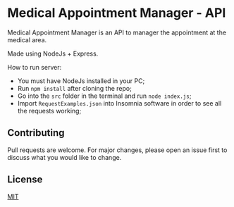 # Medical Appointment Manager - API
Medical Appointment Manager is an API to manager the appointment at the medical area.

Made using NodeJs + Express.

How to run server:
 - You must have NodeJs installed in your PC;
 - Run `npm install` after cloning the repo;
 - Go into the `src` folder in the terminal and run `node index.js`;
 - Import `RequestExamples.json` into Insomnia software in order to see all the requests working;

## Contributing
Pull requests are welcome. For major changes, please open an issue first to discuss what you would like to change.

## License
[MIT](LICENSE)

